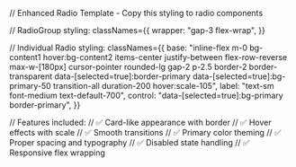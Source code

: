 // Enhanced Radio Template - Copy this styling to radio components

// RadioGroup styling:
classNames={{
  wrapper: "gap-3 flex-wrap",
}}

// Individual Radio styling:
classNames={{
  base: "inline-flex m-0 bg-content1 hover:bg-content2 items-center justify-between flex-row-reverse max-w-[180px] cursor-pointer rounded-lg gap-2 p-2.5 border-2 border-transparent data-[selected=true]:border-primary data-[selected=true]:bg-primary-50 transition-all duration-200 hover:scale-105",
  label: "text-sm font-medium text-default-700",
  control: "data-[selected=true]:bg-primary border-primary",
}}

// Features included:
// ✅ Card-like appearance with border
// ✅ Hover effects with scale
// ✅ Smooth transitions
// ✅ Primary color theming
// ✅ Proper spacing and typography
// ✅ Disabled state handling
// ✅ Responsive flex wrapping

